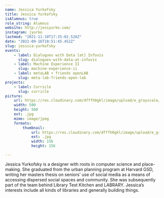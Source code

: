 ```yaml
---
name: Jessica Yurkofsky
title: Jessica Yurkofsky
isAlumnus: true
role_string: Alumnus
website: http://jessyurko.com/
instagram: jyurko
lastmod: "2021-11-10T17:35:02.528Z"
date: "2021-09-16T10:51:45.452Z"
slug: jessica-yurkofsky
events:
    - label: Dialogues with Data [at] Infovis
      slug: dialogues-with-data-at-infovis
    - label: Machine Experience II
      slug: machine-experience-ii
    - label: metaLAB + friends openLAB
      slug: meta-lab-friends-open-lab
projects:
    - label: Curricle
      slug: curricle
picture:
    url: https://res.cloudinary.com/dfffh0gkl/image/upload/e_grayscale/v1636565697/jessica_67822e3b6d.jpg
    width: 500
    height: 500
    ext: .jpg
    mime: image/jpeg
    formats:
        thumbnail:
            url: https://res.cloudinary.com/dfffh0gkl/image/upload/e_grayscale/v1636565698/thumbnail_jessica_67822e3b6d.jpg
            ext: .jpg
            width: 156
            height: 156

---
```

Jessica Yurkofsky is a designer with roots in computer science and place-making. She graduated from the urban planning program at Harvard GSD, writing her masters thesis on seniors’ use of social media as a means of accessing dispersed social spaces and community. She was subsequently part of the team behind Library Test Kitchen and LABRARY. Jessica’s interests include all kinds of libraries and generally building things.